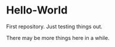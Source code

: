 # Hello-World
First repository. 
Just testing things out.

There may be more things here in a while.

